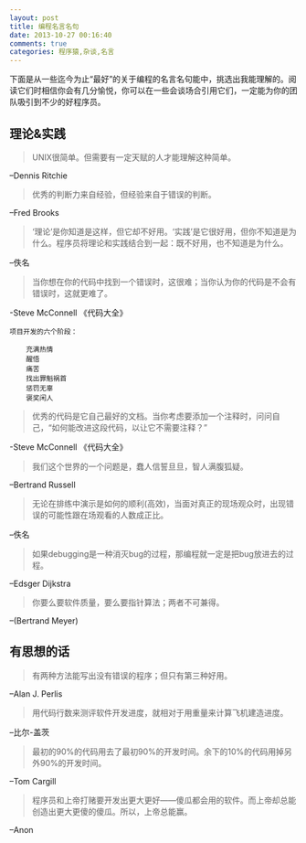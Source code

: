 ```yaml
---
layout: post
title: 编程名言名句
date: 2013-10-27 00:16:40
comments: true
categories: 程序猿,杂谈,名言
---
```

下面是从一些迄今为止“最好”的关于编程的名言名句能中，挑选出我能理解的。阅读它们时相信你会有几分愉悦，你可以在一些会谈场合引用它们，一定能为你的团队吸引到不少的好程序员。

## 理论&实践

> UNIX很简单。但需要有一定天赋的人才能理解这种简单。

–Dennis Ritchie


> 优秀的判断力来自经验，但经验来自于错误的判断。

–Fred Brooks

> ‘理论’是你知道是这样，但它却不好用。‘实践’是它很好用，但你不知道是为什么。程序员将理论和实践结合到一起：既不好用，也不知道是为什么。

–佚名

> 当你想在你的代码中找到一个错误时，这很难；当你认为你的代码是不会有错误时，这就更难了。

-Steve McConnell 《代码大全》

    项目开发的六个阶段：

        充满热情
        醒悟
        痛苦
        找出罪魁祸首
        惩罚无辜
        褒奖闲人


> 优秀的代码是它自己最好的文档。当你考虑要添加一个注释时，问问自己，“如何能改进这段代码，以让它不需要注释？”

-Steve McConnell 《代码大全》

> 我们这个世界的一个问题是，蠢人信誓旦旦，智人满腹狐疑。

–Bertrand Russell

> 无论在排练中演示是如何的顺利(高效)，当面对真正的现场观众时，出现错误的可能性跟在场观看的人数成正比。

–佚名


> 如果debugging是一种消灭bug的过程，那编程就一定是把bug放进去的过程。

–Edsger Dijkstra

> 你要么要软件质量，要么要指针算法；两者不可兼得。

–(Bertrand Meyer)

## 有思想的话

> 有两种方法能写出没有错误的程序；但只有第三种好用。

–Alan J. Perlis

> 用代码行数来测评软件开发进度，就相对于用重量来计算飞机建造进度。

–比尔-盖茨

> 最初的90%的代码用去了最初90%的开发时间。余下的10%的代码用掉另外90%的开发时间。

–Tom Cargill

> 程序员和上帝打赌要开发出更大更好——傻瓜都会用的软件。而上帝却总能创造出更大更傻的傻瓜。所以，上帝总能赢。

–Anon
